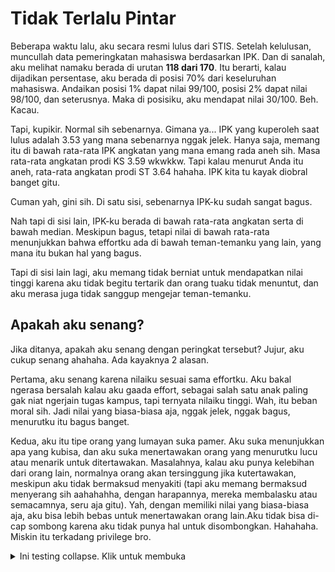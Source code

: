 # Tidak Terlalu Pintar

Beberapa waktu lalu, aku secara resmi lulus dari STIS. Setelah kelulusan, muncullah data pemeringkatan mahasiswa berdasarkan IPK. Dan di sanalah, aku melihat namaku berada di urutan **118 dari 170**. Itu berarti, kalau dijadikan persentase, aku berada di posisi 70% dari keseluruhan mahasiswa. Andaikan posisi 1% dapat nilai 99/100, posisi 2% dapat nilai 98/100, dan seterusnya. Maka di posisiku, aku mendapat nilai 30/100. Beh. Kacau.

Tapi, kupikir. Normal sih sebenarnya. Gimana ya... IPK yang kuperoleh saat lulus adalah 3.53 yang mana sebenarnya nggak jelek. Hanya saja, memang itu di bawah rata-rata IPK angkatan yang mana emang rada aneh sih. Masa rata-rata angkatan prodi KS 3.59 wkwkkw. Tapi kalau menurut Anda itu aneh, rata-rata angkatan prodi ST 3.64 hahaha. IPK kita tu kayak diobral banget gitu.

Cuman yah, gini sih. Di satu sisi, sebenarnya IPK-ku sudah sangat bagus.

Nah tapi di sisi lain, IPK-ku berada di bawah rata-rata angkatan serta di bawah median. Meskipun bagus, tetapi nilai di bawah rata-rata menunjukkan bahwa effortku ada di bawah teman-temanku yang lain, yang mana itu bukan hal yang bagus.

Tapi di sisi lain lagi, aku memang tidak berniat untuk mendapatkan nilai tinggi karena aku tidak begitu tertarik dan orang tuaku tidak menuntut, dan aku merasa juga tidak sanggup mengejar teman-temanku.

## Apakah aku senang?

Jika ditanya, apakah aku senang dengan peringkat tersebut? Jujur, aku cukup senang ahahaha. Ada kayaknya 2 alasan.

Pertama, aku senang karena nilaiku sesuai sama effortku. Aku bakal ngerasa bersalah kalau aku gaada effort, sebagai salah satu anak paling gak niat ngerjain tugas kampus, tapi ternyata nilaiku tinggi. Wah, itu beban moral sih. Jadi nilai yang biasa-biasa aja, nggak jelek, nggak bagus, menurutku itu bagus banget.

Kedua, aku itu tipe orang yang lumayan suka pamer. Aku suka menunjukkan apa yang kubisa, dan aku suka menertawakan orang yang menurutku lucu atau menarik untuk ditertawakan. Masalahnya, kalau aku punya kelebihan dari orang lain, normalnya orang akan tersinggung jika kutertawakan, meskipun aku tidak bermaksud menyakiti (tapi aku memang bermaksud menyerang sih aahahahha, dengan harapannya, mereka membalasku atau semacamnya, seru aja gitu). Yah, dengan memiliki nilai yang biasa-biasa aja, aku bisa lebih bebas untuk menertawakan orang lain.Aku tidak bisa di-cap sombong karena aku tidak punya hal untuk disombongkan. Hahahaha. Miskin itu terkadang privilege bro.

<details>
  <summary>Ini testing collapse. Klik untuk membuka</summary>
  
  ```typescript
  let x = 10;
  ```

  Ini adalah konten yang tersembunyi dan akan terlihat setelah diklik.
</details>

